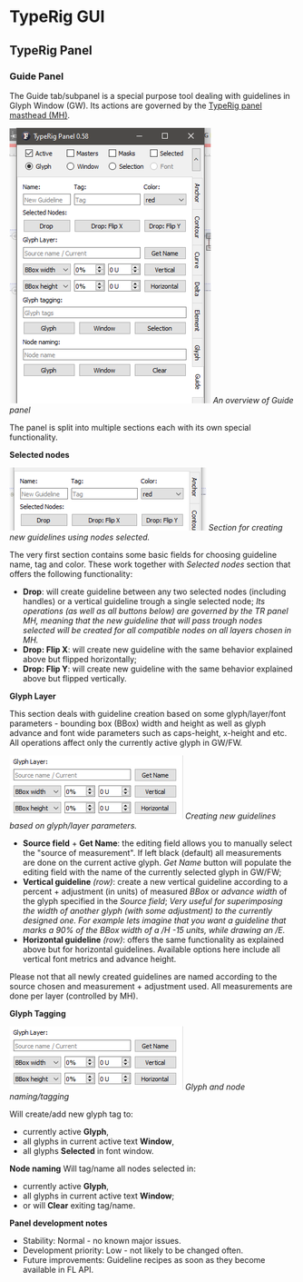 # TypeRig GUI 

## TypeRig Panel

### Guide Panel
The Guide tab/subpanel is a special purpose tool dealing with guidelines in Glyph Window (GW). Its actions are governed by the [TypeRig panel masthead (MH)](https://kateliev.github.io/TypeRig/Docs/GUI/TR-Panel-Basics).

![](./img/TR-Guide-Panel-00.png)
_An overview of Guide panel_

The panel is split into multiple sections each with its own special functionality.

**Selected nodes**

![](./img/TR-Guide-Panel-01.png)
_Section for creating new guidelines using nodes selected._

The very first section contains some basic fields for choosing guideline name, tag and color. These work together with _Selected nodes_ section that offers the following functionality:
- **Drop**: will create guideline between any two selected nodes (including handles) or a vertical guideline trough a single selected node; _Its operations (as well as all buttons below) are governed by the TR panel MH, meaning that the new guideline that will pass trough nodes selected will be created for all compatible nodes on all layers chosen in MH._
- **Drop: Flip X**: will create new guideline with the same behavior explained above but flipped horizontally;
- **Drop: Flip Y**: will create new guideline with the same behavior explained above but flipped vertically.

**Glyph Layer**

This section deals with guideline creation based on some glyph/layer/font parameters - bounding box (BBox) width and height as well as glyph advance and font wide parameters such as caps-height, x-height and etc. All operations affect only the currently active glyph in GW/FW. 

![](./img/TR-Guide-Panel-02.png)
_Creating new guidelines based on glyph/layer parameters._

- **Source field** + **Get Name**: the editing field allows you to manually select the "source of measurement". If left black (default) all measurements are done on the current active glyph. _Get Name_ button will populate the editing field with the name of the currently selected glyph in GW/FW;
- **Vertical guideline** _(row)_: create a new vertical guideline according to a percent + adjustment (in units) of measured _BBox_ or _advance width_ of the glyph specified in the _Source field_; _Very useful for superimposing the width of another glyph (with some adjustment) to the currently designed one. For example lets imagine that you want a guideline that marks a 90% of the BBox width of a /H -15 units, while drawing an /E._
- **Horizontal guideline** _(row)_: offers the same functionality as explained above but for horizontal guidelines. Available options here include all vertical font metrics and advance height.

Please not that all newly created guidelines are named according to the source chosen and measurement + adjustment used. All measurements are done per layer (controlled by MH).

**Glyph Tagging**

![](./img/TR-Guide-Panel-02.png)
_Glyph and node naming/tagging_

Will create/add new glyph tag to:
- currently active **Glyph**,
- all glyphs in current active text **Window**,
- all glyphs **Selected** in font window.

**Node naming**
Will tag/name all nodes selected in:
- currently active **Glyph**,
- all glyphs in current active text **Window**;
- or will **Clear** exiting tag/name.


**Panel development notes**
- Stability: Normal - no known major issues. 
- Development priority: Low - not likely to be changed often.
- Future improvements: Guideline recipes as soon as they become available in FL API.
